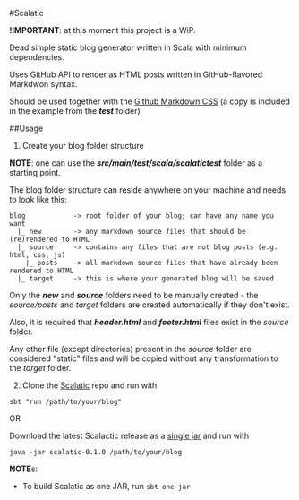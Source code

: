 #Scalatic

**!IMPORTANT**: at this moment this project is a WiP.

Dead simple static blog generator written in Scala with minimum dependencies.

Uses GitHub API to render as HTML posts written in GitHub-flavored Markdwon
syntax.

Should be used together with the
[Github Markdown CSS](https://github.com/sindresorhus/github-markdown-css)
(a copy is included in the example from the _**test**_ folder)


##Usage

1. Create your blog folder structure

  **NOTE**: one can use the _**src/main/test/scala/scalatictest**_ folder
  as a starting point.

  The blog folder structure can reside anywhere on your machine
  and needs to look like this:

  ```
  blog            -> root folder of your blog; can have any name you want
    |_ new        -> any markdown source files that should be (re)rendered to HTML
    |_ source     -> contains any files that are not blog posts (e.g. html, css, js)
      |_ posts    -> all markdown source files that have already been rendered to HTML
    |_ target     -> this is where your generated blog will be saved

  ```

  Only the _**new**_ and _**source**_ folders need to be manually created -
  the _source/posts_ and _target_ folders are created automatically if they
  don't exist.

  Also, it is required that _**header.html**_ and _**footer.html**_ files exist
  in the _source_ folder.

  Any other file (except directories) present in the _source_ folder are
  considered "static" files and will be copied without any transformation to
  the _target_ folder.

2. Clone the [Scalatic](https://github.com/padurean/scalatic) repo and run with

  `sbt "run /path/to/your/blog"`

  OR

  Download the latest Scalactic release as a
  [single jar](https://github.com/padurean/scalatic/releases/download/0.1.0/scalatic-0.1.0.jar)
  and run with

  `java -jar scalatic-0.1.0 /path/to/your/blog`


**NOTE**s:

  - To build Scalatic as one JAR, run `sbt one-jar`
